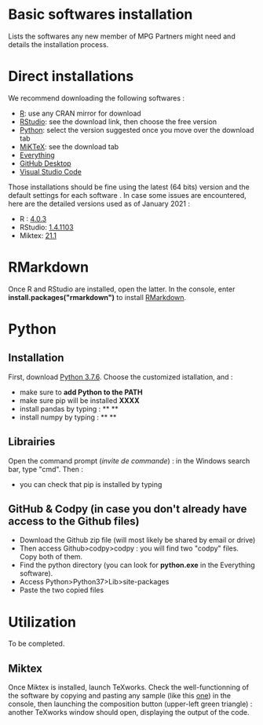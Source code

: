 # Basic softwares installation
Lists the softwares any new member of MPG Partners might need and details the installation process.

# Direct installations
We recommend downloading the following softwares :
* [R](https://www.r-project.org): use any CRAN mirror for download
* [RStudio](https://rstudio.com): see the download link, then choose the free version
* [Python](https://www.python.org): select the version suggested once you move over the download tab
* [MiKTeX](https://miktex.org): see the download tab
* [Everything](https://www.voidtools.com/downloads/)
* [GitHub Desktop](https://desktop.github.com)
* [Visual Studio Code](https://code.visualstudio.com)

Those installations should be fine using the latest (64 bits) version and the default settings for each software .
In case some issues are encountered, here are the detailed versions used as of January 2021 :
* R : [4.0.3](https://cran.rstudio.com)
* RStudio: [1.4.1103](https://rstudio.com/products/rstudio/release-notes/)
* Miktex: [21.1](https://miktex.org/download)

# RMarkdown
Once R and RStudio are installed, open the latter.
In the console, enter **install.packages("rmarkdown")** to install [RMarkdown](https://rmarkdown.rstudio.com/index.html).

# Python

## Installation
First, download [Python 3.7.6]().
Choose the customized istallation, and :
* make sure to **add Python to the PATH**
* make sure pip will be installed **XXXX**
* install pandas by typing : ** **
* install numpy by typing : ** **

## Librairies
Open the command prompt (*invite de commande*) : in the Windows search bar, type "cmd".
Then :
* you can check that pip is installed by typing

## GitHub & Codpy (in case you don't already have access to the Github files)
* Download the Github zip file (will most likely be shared by email or drive)
* Then access Github>codpy>codpy : you will find two "codpy" files. Copy both of them.
* Find the python directory (you can look for **python.exe** in the Everything software).
* Access Python>Python37>Lib>site-packages
* Paste the two copied files


# Utilization
To be completed.

## Miktex
Once Miktex is installed, launch TeXworks.
Check the well-functionning of the software by copying and pasting any sample (like this [one](https://tug.org/TUGboat/sampleart.ltx)) in the console, then launching the composition button (upper-left green triangle) : another TeXworks window should open, displaying the output of the code.
